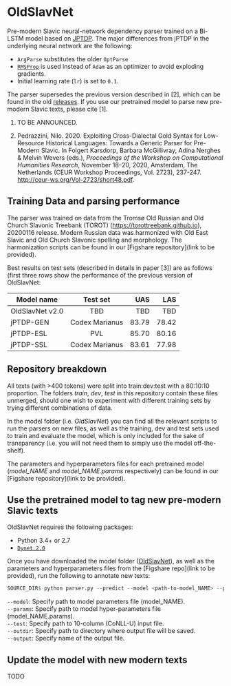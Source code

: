 # OldSlavNet
Pre-modern Slavic neural-network dependency parser trained on a Bi-LSTM model based on [JPTDP](https://github.com/datquocnguyen/jPTDP). The major differences from jPTDP in the underlying neural network are the following:
   - `ArgParse` substitutes the older `OptParse`
   - [`RMSProp`](https://dynet.readthedocs.io/en/latest/optimizers.html#_CPPv4N5dynet14RMSPropTrainerE) is used instead of `Adam` as an optimizer to avoid exploding gradients.
   - Initial learning rate (`lr`) is set to `0.1`.
   
The parser supersedes the previous version described in [2], which can be found in the old [releases](https://github.com/npedrazzini/OldSlavNet/releases).
If you use our pretrained model to parse new pre-modern Slavic texts, please cite [1].

   1) TO BE ANNOUNCED.
   
   2) Pedrazzini, Nilo. 2020. Exploiting Cross-Dialectal Gold Syntax for Low-Resource Historical Languages: Towards a Generic Parser for Pre-Modern Slavic. In Folgert Karsdorp, Barbara McGillivray, Adina Nerghes & Melvin Wevers (eds.), *Proceedings of the Workshop on Computational Humanities Research*, November 18–20, 2020, Amsterdam, The Netherlands (CEUR Workshop Proceedings, Vol. 2723), 237-247. http://ceur-ws.org/Vol-2723/short48.pdf. 
   
## Training Data and parsing performance
The parser was trained on data from the Tromsø Old Russian and Old Church Slavonic Treebank (TOROT) (https://torottreebank.github.io), 20200116 release. Modern Russian data was harmonized with Old East Slavic and Old Church Slavonic spelling and morphology. The harmonization scripts can be found in our [Figshare repository](link to be provided). 

Best results on test sets (described in details in paper [3]) are as follows (first three rows show the performance of the previous version of OldSlavNet:

| Model name    | Test set        | UAS   | LAS   |
| ------------- |:-------------:  | -----:| -----:|
| OldSlavNet v2.0     | TBD  | TBD | TBD |
| jPTDP-GEN     | Codex Marianus  | 83.79 | 78.42 |
| jPTDP-ESL     | PVL             | 85.70 | 80.16 |
| jPTDP-SSL     | Codex Marianus  | 83.61 | 77.98 |

## Repository breakdown
All texts (with >400 tokens) were split into train:dev:test with a 80:10:10 proportion. The folders *train*, *dev*, *test* in this repository contain these files unmerged, should one wish to experiment with different training sets by trying different combinations of data.

In the model folder (i.e. *OldSlavNet*) you can find all the relevant scripts to run the parsers on new files, as well as the training, dev and test sets used to train and evaluate the model, which is only included for the sake of transparency (i.e. you will not need them to simply use the model off-the-shelf). 

The parameters and hyperparameters files for each pretrained model (*model_NAME* and *model_NAME.params* respectively) can be found in our [Figshare repository](link to be provided).

## Use the pretrained model to tag new pre-modern Slavic texts
OldSlavNet requires the following packages:
- Python 3.4+ or 2.7
- [`Dynet 2.0`](https://dynet.readthedocs.io/en/latest/python.html)

Once you have downloaded the model folder ([OldSlavNet](link)), as well as the parameters and hyperparameters files from the [Figshare repo](link to be provided), run the following to annotate new texts:

 ```r 
SOURCE_DIR$ python parser.py --predict --model <path-to-model_NAME> --params <path-to-model_LABEL.params> --test <path-to-input-conllu-file> --outdir <path-to-output-directory> --output <output-name.conllu>
```

`--model`: Specify path to model parameters file (model_NAME).<br/>
`--params`: Specify path to model hyper-parameters file (model_NAME.params).<br/>
`--test`: Specify path to 10-column (CoNLL-U) input file.<br/>
`--outdir`: Specify path to directory where output file will be saved.<br/>
`--output`: Specify name of the output file.<br/>

## Update the model with new modern texts
TODO
